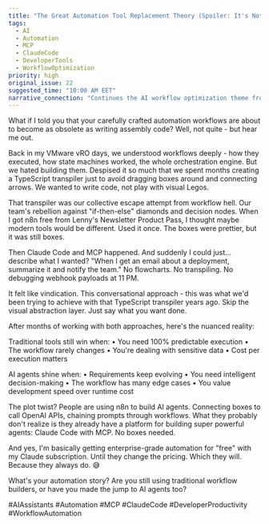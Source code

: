 ```yaml
---
title: "The Great Automation Tool Replacement Theory (Spoiler: It's Not That Simple)"
tags:
  - AI
  - Automation
  - MCP
  - ClaudeCode
  - DeveloperTools
  - WorkflowOptimization
priority: high
original_issue: 22
suggested_time: "10:00 AM EET"
narrative_connection: "Continues the AI workflow optimization theme from 'From Constant Disappointment to Workflow Discovery'"
---
```


What if I told you that your carefully crafted automation workflows are about to become as obsolete as writing assembly code? Well, not quite - but hear me out.

Back in my VMware vRO days, we understood workflows deeply - how they executed, how state machines worked, the whole orchestration engine. But we hated building them. Despised it so much that we spent months creating a TypeScript transpiler just to avoid dragging boxes around and connecting arrows. We wanted to write code, not play with visual Legos.

That transpiler was our collective escape attempt from workflow hell. Our team's rebellion against "if-then-else" diamonds and decision nodes. When I got n8n free from Lenny's Newsletter Product Pass, I thought maybe modern tools would be different. Used it once. The boxes were prettier, but it was still boxes.

Then Claude Code and MCP happened. And suddenly I could just... describe what I wanted? "When I get an email about a deployment, summarize it and notify the team." No flowcharts. No transpiling. No debugging webhook payloads at 11 PM.

It felt like vindication. This conversational approach - this was what we'd been trying to achieve with that TypeScript transpiler years ago. Skip the visual abstraction layer. Just say what you want done.

After months of working with both approaches, here's the nuanced reality:

Traditional tools still win when:
• You need 100% predictable execution
• The workflow rarely changes
• You're dealing with sensitive data
• Cost per execution matters

AI agents shine when:
• Requirements keep evolving
• You need intelligent decision-making
• The workflow has many edge cases
• You value development speed over runtime cost

The plot twist? People are using n8n to build AI agents. Connecting boxes to call OpenAI APIs, chaining prompts through workflows. What they probably don't realize is they already have a platform for building super powerful agents: Claude Code with MCP. No boxes needed.

And yes, I'm basically getting enterprise-grade automation for "free" with my Claude subscription. Until they change the pricing. Which they will. Because they always do. 😅

What's your automation story? Are you still using traditional workflow builders, or have you made the jump to AI agents too?

#AIAssistants #Automation #MCP #ClaudeCode #DeveloperProductivity #WorkflowAutomation